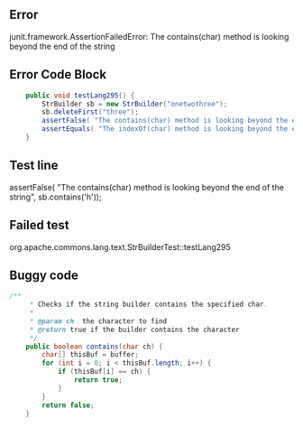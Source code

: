 

## Error
junit.framework.AssertionFailedError: The contains(char) method is looking beyond the end of the string

## Error Code Block
```java
    public void testLang295() {
        StrBuilder sb = new StrBuilder("onetwothree");
        sb.deleteFirst("three");
        assertFalse( "The contains(char) method is looking beyond the end of the string", sb.contains('h'));
        assertEquals( "The indexOf(char) method is looking beyond the end of the string", -1, sb.indexOf('h'));
    }
```

## Test line
assertFalse( "The contains(char) method is looking beyond the end of the string", sb.contains('h'));

## Failed test
org.apache.commons.lang.text.StrBuilderTest::testLang295

## Buggy code
```java
/**
     * Checks if the string builder contains the specified char.
     *
     * @param ch  the character to find
     * @return true if the builder contains the character
     */
    public boolean contains(char ch) {
        char[] thisBuf = buffer;
        for (int i = 0; i < thisBuf.length; i++) {
            if (thisBuf[i] == ch) {
                return true;
            }
        }
        return false;
    }
```